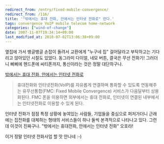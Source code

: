 ```yaml
---
redirect_from: /entry/fixed-mobile-convergence/
redirect_from: /116/
title: '"밖에서는 휴대 전화, 안에서는 인터넷 전화로" 란다.'
tags: convergence VoIP mobile telecom home-network
categories: ["wind-of-change"]
date: 2007-11-07T19:34:14+09:00
last_modified_at: 2010-07-02T13:06:38+09:00
---
```

옆집에 가서 뱅글뱅글 손잡이 돌려서 교환에게 "누구네 집" 걸어달라고
부탁하고는 기다리고 않아있던 시절도 있었다. 동그라미 다이얼, 네모 버튼,
결국은 무선 전화기! 그러더니 삐삐에 헨드폰에 씨티폰까지, 통신이라는
것은 정말 대단하구나.

[밖에서는 휴대 전화, 안에서는 인터넷 전화로](http://www.eetkorea.com/ART_8800487442_839578_NT_02b9a5d4.HTM?click_from=RSS)

> 휴대전화와 인터넷전화(VoIP)를 자유롭게 연결하며 통화할 수 있도록
> 연동해주는 유무선통합(FMC: Fixed Mobile Convergence) 서비스가
> 다음달부터 상용화된다. FMC 폰을 이용하면 외부에서는 휴대 전화로,
> 인터넷이 연결된 내부에서는 인터넷전화로 이용할 수 있게 된다.

인터넷 전화가 점점 특정 상황에 놓여있는 사람들, 기업들을 중심으로
퍼저가더니 근래에는 집전화를 대체하는 형태의 서비스들이 하나 둘씩
본격적으로 나타나고 있다. 그런데 이것이 진짜구나. "밖에서는 휴대전화,
안에서는 인터넷 전화" 오호라!

이거 정말 인터넷 전화사업 할 맛 안나네 :-)

